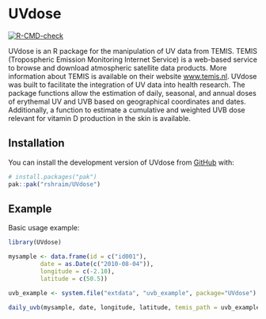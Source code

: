 
<!-- README.md is generated from README.Rmd. Please edit that file -->

# UVdose

<!-- badges: start -->

[![R-CMD-check](https://github.com/rshraim/UVdose/actions/workflows/R-CMD-check.yaml/badge.svg)](https://github.com/rshraim/UVdose/actions/workflows/R-CMD-check.yaml)
<!-- badges: end -->

UVdose is an R package for the manipulation of UV data from TEMIS. TEMIS
(Tropospheric Emission Monitoring Internet Service) is a web-based
service to browse and download atmospheric satellite data products. More
information about TEMIS is available on their website www.temis.nl.
UVdose was built to facilitate the integration of UV data into health
research. The package functions allow the estimation of daily, seasonal,
and annual doses of erythemal UV and UVB based on geographical
coordinates and dates. Additionally, a function to estimate a cumulative
and weighted UVB dose relevant for vitamin D production in the skin is
available.

## Installation

You can install the development version of UVdose from
[GitHub](https://github.com/) with:

``` r
# install.packages("pak")
pak::pak("rshraim/UVdose")
```

## Example

Basic usage example:

``` r
library(UVdose)

mysample <- data.frame(id = c("id001"),
         date = as.Date(c("2010-08-04")),
         longitude = c(-2.10),
         latitude = c(50.5))

uvb_example <- system.file("extdata", "uvb_example", package="UVdose")

daily_uvb(mysample, date, longitude, latitude, temis_path = uvb_example)
```
